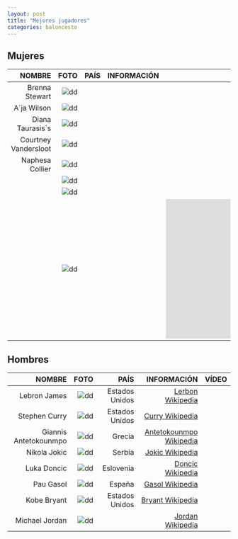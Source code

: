 ```yaml
---
layout: post
title: "Mejores jugadores"
categories: baloncesto
---
```


## Mujeres ##

|NOMBRE|FOTO|PAÍS|INFORMACIÓN|VÍDEO|
|-----:|-----:|-----:|-----:|-----:|
|Brenna Stewart|![dd]()|      |[]()|[]()|
|A´ja Wilson|![dd]()|      |[]()|[]()|
|Diana Taurasis´s|![dd]()|      |[]()|[]()|
|Courtney Vandersloot|![dd]()|      |[]()|[]()|
|Naphesa Collier|![dd]()|      |[]()|[]()|
|      |![dd]()|      |[]()|[]()|
|      |![dd]()|      |[]()|[]()|
|      |![dd]()|      |[]()|<iframe width="560" height="315" src="https://www.youtube.com/embed/MDbal2eDUW8" title="YouTube video player" frameborder="0" allow="accelerometer; autoplay; clipboard-write; encrypted-media; gyroscope; picture-in-picture" allowfullscreen></iframe>



## Hombres 

|NOMBRE|FOTO|PAÍS|INFORMACIÓN|VÍDEO|
|-----:|-----:|-----:|-----:|-----:|
|Lebron James|![dd]()|Estados Unidos|[Lerbon Wikipedia](https://es.wikipedia.org/wiki/LeBron_James)|[]()|
|Stephen Curry|![dd]()|Estados Unidos|[Curry Wikipedia](https://es.wikipedia.org/wiki/Stephen_Curry)|[]()|
|Giannis Antetokounmpo|![dd]()|Grecia|[Antetokounmpo Wikipedia](https://es.wikipedia.org/wiki/Giannis_Antetokounmpo)|[]()|
|Nikola Jokic|![dd]()|Serbia|[Jokic Wikipedia](https://es.wikipedia.org/wiki/Nikola_Joki%C4%87)|[]()|
|Luka Doncic|![dd]()|Eslovenia|[Doncic Wikipedia](https://es.wikipedia.org/wiki/Luka_Don%C4%8Di%C4%87)|[]()|
|Pau Gasol|![dd]()|España|[Gasol Wikipedia](https://es.wikipedia.org/wiki/Pau_Gasol)|[]()|
|Kobe Bryant|![dd]()|Estados Unidos|[Bryant Wikipedia](https://es.wikipedia.org/wiki/Kobe_Bryant)|[]()|
|Michael Jordan|![dd]()|      |[Jordan Wikipedia](https://es.wikipedia.org/wiki/Michael_Jordan)|[]()|





